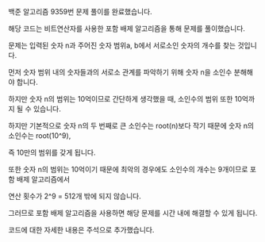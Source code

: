백준 알고리즘 9359번 문제 풀이를 완료했습니다.

해당 코드는 비트연산자를 사용한 포함 배제 알고리즘을 통해 문제를 풀이했습니다.

문제는 입력된 숫자 n과 주어진 숫자 범위a, b에서 서로소인 숫자의 개수를 찾는 것입니다.

먼저 숫자 범위 내의 숫자들과의 서로소 관계를 파악하기 위해 숫자 n을 소인수 분해해야 합니다.

하지만 숫자 n의 범위는 10억이므로 간단하게 생각했을 때, 소인수의 범위 또한 10억까지 될 수 있습니다.

하지만 기본적으로 숫자 n의 두 번째로 큰 소인수는 root(n)보다 작기 때문에 숫자 n의 소인수는 root(10^9),

즉 10만의 범위를 갖게 됩니다.

또한 숫자 n의 범위는 10억이기 때문에 최악의 경우에도 소인수의 개수는 9개이므로 포함 배제 알고리즘에서 

연산 횟수가 2^9 = 512개 밖에 되지 않습니다.

그러므로 포함 배제 알고리즘을 사용하면 해당 문제를 시간 내에 해결할 수 있게 됩니다.

코드에 대한 자세한 내용은 주석으로 추가했습니다.
